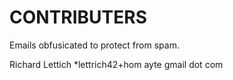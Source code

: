 CONTRIBUTERS
=============
Emails obfusicated to protect from spam.

Richard Lettich 
*lettrich42+hom ayte gmail dot com
